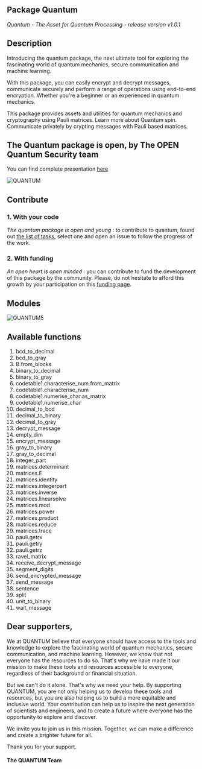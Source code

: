 ## Package Quantum
*Quantum - The Asset for Quantum Processing - release version v1.0.1*
## Description
Introducing the quantum package, the next ultimate tool for exploring the fascinating world of quantum mechanics, secure communication and machine learning.

With this package, you can easily encrypt and decrypt messages, communicate securely and perform a range of operations using end-to-end encryption. Whether you're a beginner or an experienced in quantum mechanics.

This package provides assets and utilities for quantum mechanics and cryptography using Pauli matrices. Learn more about Quantum spin. Communicate privately by crypting messages with Pauli based matrices.

## The Quantum package is open, by The OPEN Quantum Security team

You can find complete presentation [here](https://www.canva.com/design/DAFTMre1ycA/oDwqTW46-kSHAku02JH6gQ/view?utm_content=DAFTMre1ycA&utm_campaign=designshare&utm_medium=link2&utm_source=sharebutton)

![QUANTUM](https://user-images.githubusercontent.com/86581549/222977801-f3eb482c-49f7-491e-8d8b-1e64b100e51c.png)

## Contribute
### 1. With your code
*The quantum package is open and young*  : to contribute to quantum, found out [the list of tasks](Tasks/), select one and open an issue to follow the progress of the work.
### 2. With funding
*An open heart is open minded* : you can contribute to fund the development of this package by the community. Please, do not hesitate to afford this growth by your participation on this [funding page](https://www.paypal.com/donate/?hosted_button_id=GHXFHKHBQKP5L).

## Modules
![QUANTUM5](https://user-images.githubusercontent.com/86581549/222979387-95df9b32-e170-4360-9010-44fecc28f1a4.png)

## Available functions
01. bcd_to_decimal
02. bcd_to_gray
03. B.from_blocks
04. binary_to_decimal
05. binary_to_gray
06. codetable1.characterise_num.from_matrix
07. codetable1.characterise_num
08. codetable1.numerise_char.as_matrix
09. codetable1.numerise_char
10. decimal_to_bcd
11. decimal_to_binary
12. decimal_to_gray
13. decrypt_message
14. empty_dim
15. encrypt_message
16. gray_to_binary
17. gray_to_decimal
18. integer_part
19. matrices.determinant
20. matrices.E
21. matrices.identity
22. matrices.integerpart
23. matrices.inverse
24. matrices.linearsolve
25. matrices.mod
26. matrices.power
27. matrices.product
28. matrices.reduce
29. matrices.trace
30. pauli.getrx
31. pauli.getry
32. pauli.getrz
33. ravel_matrix
34. receive_decrypt_message
35. segment_digits
36. send_encrypted_message
37. send_message
38. sentence
39. split
40. unit_to_binary
41. wait_message

## Dear supporters,

We at QUANTUM believe that everyone should have access to the tools and knowledge to explore the fascinating world of quantum mechanics, secure communication, and machine learning. However, we know that not everyone has the resources to do so. That's why we have made it our mission to make these tools and resources accessible to everyone, regardless of their background or financial situation.

But we can't do it alone. That's why we need your help. By supporting QUANTUM, you are not only helping us to develop these tools and resources, but you are also helping us to build a more equitable and inclusive world. Your contribution can help us to inspire the next generation of scientists and engineers, and to create a future where everyone has the opportunity to explore and discover.

We invite you to join us in this mission. Together, we can make a difference and create a brighter future for all.

Thank you for your support.

#### The QUANTUM Team


